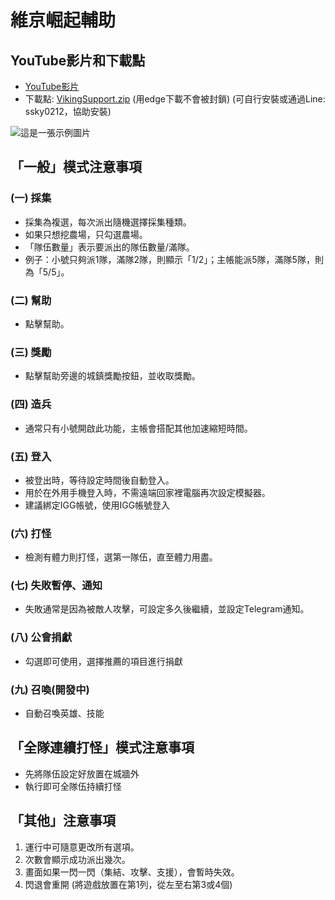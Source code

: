 # 維京崛起輔助

## YouTube影片和下載點
- [YouTube影片](https://youtu.be/Dh-aMUkpONU?si=3QylfRok9OQubj0Q)
- 下載點: [VikingSupport.zip](https://chtineer.com/VikingSupport/VikingSupport.zip) (用edge下載不會被封鎖) (可自行安裝或通過Line: ssky0212，協助安裝) 

![這是一張示例圖片](https://images.chtineer.com//VikingSupport.png)

## 「一般」模式注意事項
### (一) 採集
- 採集為複選，每次派出隨機選擇採集種類。
- 如果只想挖農場，只勾選農場。
- 「隊伍數量」表示要派出的隊伍數量/滿隊。
- 例子：小號只夠派1隊，滿隊2隊，則顯示「1/2」；主帳能派5隊，滿隊5隊，則為「5/5」。

### (二) 幫助
- 點擊幫助。

### (三) 獎勵
- 點擊幫助旁邊的城鎮獎勵按鈕，並收取獎勵。

### (四) 造兵
- 通常只有小號開啟此功能，主帳會搭配其他加速縮短時間。

### (五) 登入
- 被登出時，等待設定時間後自動登入。
- 用於在外用手機登入時，不需遠端回家裡電腦再次設定模擬器。
- 建議綁定IGG帳號，使用IGG帳號登入

### (六) 打怪
- 檢測有體力則打怪，選第一隊伍，直至體力用盡。

### (七) 失敗暫停、通知
- 失敗通常是因為被敵人攻擊，可設定多久後繼續，並設定Telegram通知。

### (八) 公會捐獻
- 勾選即可使用，選擇推薦的項目進行捐獻

### (九) 召喚(開發中)
- 自動召喚英雄、技能

## 「全隊連續打怪」模式注意事項
- 先將隊伍設定好放置在城牆外
- 執行即可全隊伍持續打怪

## 「其他」注意事項
1. 運行中可隨意更改所有選項。
2. 次數會顯示成功派出幾次。
3. 畫面如果一閃一閃（集結、攻擊、支援），會暫時失效。
4. 閃退會重開 (將遊戲放置在第1列，從左至右第3或4個)
